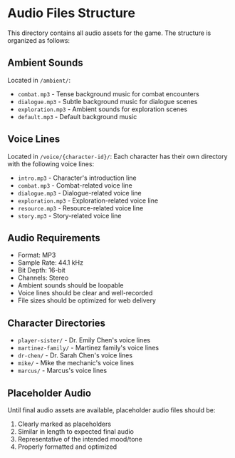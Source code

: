 # Audio Files Structure

This directory contains all audio assets for the game. The structure is organized as follows:

## Ambient Sounds
Located in `/ambient/`:
- `combat.mp3` - Tense background music for combat encounters
- `dialogue.mp3` - Subtle background music for dialogue scenes
- `exploration.mp3` - Ambient sounds for exploration scenes
- `default.mp3` - Default background music

## Voice Lines
Located in `/voice/{character-id}/`:
Each character has their own directory with the following voice lines:
- `intro.mp3` - Character's introduction line
- `combat.mp3` - Combat-related voice line
- `dialogue.mp3` - Dialogue-related voice line
- `exploration.mp3` - Exploration-related voice line
- `resource.mp3` - Resource-related voice line
- `story.mp3` - Story-related voice line

## Audio Requirements
- Format: MP3
- Sample Rate: 44.1 kHz
- Bit Depth: 16-bit
- Channels: Stereo
- Ambient sounds should be loopable
- Voice lines should be clear and well-recorded
- File sizes should be optimized for web delivery

## Character Directories
- `player-sister/` - Dr. Emily Chen's voice lines
- `martinez-family/` - Martinez family's voice lines
- `dr-chen/` - Dr. Sarah Chen's voice lines
- `mike/` - Mike the mechanic's voice lines
- `marcus/` - Marcus's voice lines

## Placeholder Audio
Until final audio assets are available, placeholder audio files should be:
1. Clearly marked as placeholders
2. Similar in length to expected final audio
3. Representative of the intended mood/tone
4. Properly formatted and optimized 